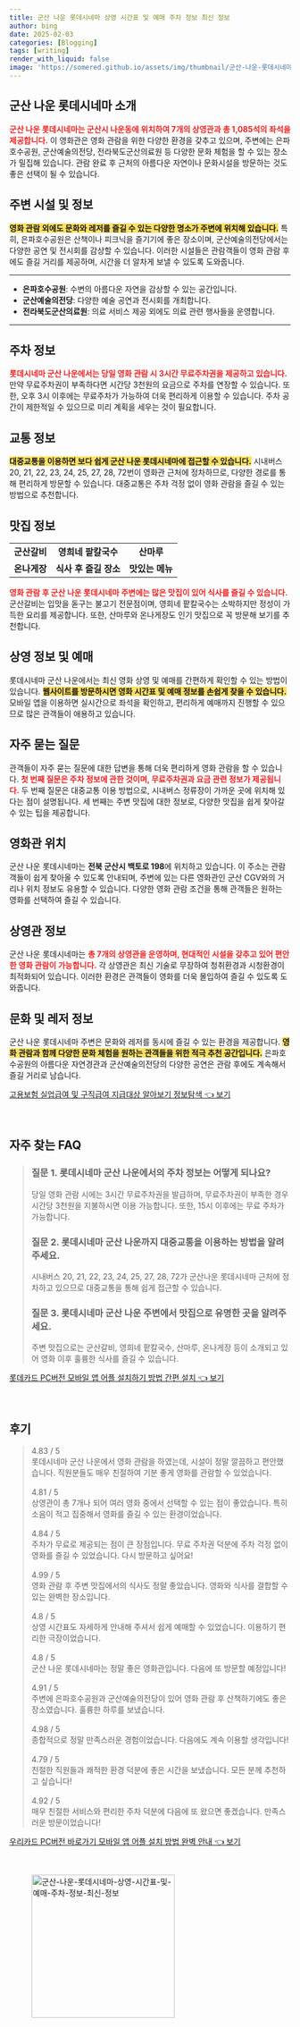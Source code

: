 ```yaml
---
title: 군산 나운 롯데시네마 상영 시간표 및 예매 주차 정보 최신 정보
author: bing
date: 2025-02-03
categories: [Blogging]
tags: [writing]
render_with_liquid: false
image: 'https://somered.github.io/assets/img/thumbnail/군산-나운-롯데시네마-상영-시간표-및-예매-주차-정보-최신-정보.webp'
---
```



<h2 id='군산나운롯데시네마소개'>군산 나운 롯데시네마 소개</h2>

<p><b><span style="color: #ee2323;">군산 나운 롯데시네마는 군산시 나운동에 위치하여 7개의 상영관과 총 1,085석의 좌석을 제공합니다.</span></b> 이 영화관은 영화 관람을 위한 다양한 환경을 갖추고 있으며, 주변에는 은파호수공원, 군산예술의전당, 전라북도군산의료원 등 다양한 문화 체험을 할 수 있는 장소가 밀집해 있습니다. 관람 완료 후 근처의 아름다운 자연이나 문화시설을 방문하는 것도 좋은 선택이 될 수 있습니다.</p>

<h2 id='주변시설및정보'>주변 시설 및 정보</h2>

<p><b><span style="background-color: #ffe066;">영화 관람 외에도 문화와 레저를 즐길 수 있는 다양한 명소가 주변에 위치해 있습니다.</span></b> 특히, 은파호수공원은 산책이나 피크닉을 즐기기에 좋은 장소이며, 군산예술의전당에서는 다양한 공연 및 전시회를 감상할 수 있습니다. 이러한 시설들은 관람객들이 영화 관람 후에도 즐길 거리를 제공하며, 시간을 더 알차게 보낼 수 있도록 도와줍니다.</p>

<hr />

<ul>
    <li><b>은파호수공원</b>: 수변의 아름다운 자연을 감상할 수 있는 공간입니다.</li>
    <li><b>군산예술의전당</b>: 다양한 예술 공연과 전시회를 개최합니다.</li>
    <li><b>전라북도군산의료원</b>: 의료 서비스 제공 외에도 의료 관련 행사들을 운영합니다.</li>
</ul>

<hr />

<h2 id='주차정보'>주차 정보</h2>

<p><b><span style="color: #ee2323;">롯데시네마 군산 나운에서는 당일 영화 관람 시 3시간 무료주차권을 제공하고 있습니다.</span></b> 만약 무료주차권이 부족하다면 시간당 3천원의 요금으로 주차를 연장할 수 있습니다. 또한, 오후 3시 이후에는 무료주차가 가능하여 더욱 편리하게 이용할 수 있습니다. 주차 공간이 제한적일 수 있으므로 미리 계획을 세우는 것이 필요합니다.</p>

<h2 id='교통정보'>교통 정보</h2>

<p><b><span style="background-color: #ffe066;">대중교통을 이용하면 보다 쉽게 군산 나운 롯데시네마에 접근할 수 있습니다.</span></b> 시내버스 20, 21, 22, 23, 24, 25, 27, 28, 72번이 영화관 근처에 정차하므로, 다양한 경로를 통해 편리하게 방문할 수 있습니다. 대중교통은 주차 걱정 없이 영화 관람을 즐길 수 있는 방법으로 추천합니다.</p>

<h2 id='맛집정보'>맛집 정보</h2>

<table>
    <tr>
        <td style="text-align: center; height: 17px;"><b>군산갈비</b></td>
        <td style="text-align: center; height: 17px;"><b>영희네 팥칼국수</b></td>
        <td style="text-align: center; height: 17px;"><b>산마루</b></td>
    </tr>
    <tr>
        <td style="text-align: center; height: 17px;"><b>온나게장</b></td>
        <td style="text-align: center; height: 17px;"><b>식사 후 즐길 장소</b></td>
        <td style="text-align: center; height: 17px;"><b>맛있는 메뉴</b></td>
    </tr>
</table>

<p><b><span style="color: #ee2323;">영화 관람 후 군산 나운 롯데시네마 주변에는 많은 맛집이 있어 식사를 즐길 수 있습니다.</span></b> 군산갈비는 입맛을 돋구는 불고기 전문점이며, 영희네 팥칼국수는 소박하지만 정성이 가득한 요리를 제공합니다. 또한, 산마루와 온나게장도 인기 맛집으로 꼭 방문해 보기를 추천합니다.</p>

<h2 id='상영정보및예매'>상영 정보 및 예매</h2>

<p>롯데시네마 군산 나운에서는 최신 영화 상영 및 예매를 간편하게 확인할 수 있는 방법이 있습니다. <b><span style="background-color: #ffe066;">웹사이트를 방문하시면 영화 시간표 및 예매 정보를 손쉽게 찾을 수 있습니다.</span></b> 모바일 앱을 이용하면 실시간으로 좌석을 확인하고, 편리하게 예매까지 진행할 수 있으므로 많은 관객들이 애용하고 있습니다.</p>

<h2 id='자주묻는질문'>자주 묻는 질문</h2>

<p>관객들이 자주 묻는 질문에 대한 답변을 통해 더욱 편리하게 영화 관람을 할 수 있습니다. <b><span style="color: #ee2323;">첫 번째 질문은 주차 정보에 관한 것이며, 무료주차권과 요금 관련 정보가 제공됩니다.</span></b> 두 번째 질문은 대중교통 이용 방법으로, 시내버스 정류장이 가까운 곳에 위치해 있다는 점이 설명됩니다. 세 번째는 주변 맛집에 대한 정보로, 다양한 맛집을 쉽게 찾아갈 수 있는 팁을 제공합니다.</p>

<h2 id='영화관위치'>영화관 위치</h2>

<p>군산 나운 롯데시네마는 <b><span class="background-color: #ffe066;">전북 군산시 백토로 198</span></b>에 위치하고 있습니다. 이 주소는 관람객들이 쉽게 찾아올 수 있도록 안내되며, 주변에 있는 다른 영화관인 군산 CGV와의 거리나 위치 정보도 유용할 수 있습니다. 다양한 영화 관람 조건을 통해 관객들은 원하는 영화를 선택하여 즐길 수 있습니다.</p>

<h2 id='상영관정보'>상영관 정보</h2>

<p>군산 나운 롯데시네마는 <b><span style="color: #ee2323;">총 7개의 상영관을 운영하며, 현대적인 시설을 갖추고 있어 편안한 영화 관람이 가능합니다.</span></b> 각 상영관은 최신 기술로 무장하여 청취환경과 시청환경이 최적화되어 있습니다. 이러한 환경은 관객들이 영화를 더욱 몰입하여 즐길 수 있도록 도와줍니다.</p>

<h2 id='문화및레저정보'>문화 및 레저 정보</h2>

<p>군산 나운 롯데시네마 주변은 문화와 레저를 동시에 즐길 수 있는 환경을 제공합니다. <b><span style="background-color: #ffe066;">영화 관람과 함께 다양한 문화 체험을 원하는 관객들을 위한 적극 추천 공간입니다.</span></b> 은파호수공원의 아름다운 자연경관과 군산예술의전당의 다양한 공연은 관람 후에도 계속해서 즐길 거리로 남습니다.</p>


<p><a class="click-button" title="고용보험 실업급여 및 구직급여 지급대상 알아보기 정보탐색" href="https://somered.github.io/posts/%EA%B3%A0%EC%9A%A9%EB%B3%B4%ED%97%98-%EC%8B%A4%EC%97%85%EA%B8%89%EC%97%AC-%EB%B0%8F-%EA%B5%AC%EC%A7%81%EA%B8%89%EC%97%AC-%EC%A7%80%EA%B8%89%EB%8C%80%EC%83%81-%EC%95%8C%EC%95%84%EB%B3%B4%EA%B8%B0-%EC%A0%95%EB%B3%B4%ED%83%90%EC%83%89/" rel="dofollow">고용보험 실업급여 및 구직급여 지급대상 알아보기 정보탐색 👈 보기</a></p><br>
<h2 id='자주_찾는_FAQ'>자주 찾는 FAQ</h2>
<div itemscope="" itemtype="https://schema.org/FAQPage"> 
<blockquote> 
<div itemscope="" itemprop="mainEntity" itemtype="https://schema.org/Question"> 
<h3 itemprop="name">질문 1. 롯데시네마 군산 나운에서의 주차 정보는 어떻게 되나요?</h3> 
<div itemscope="" itemprop="acceptedAnswer" itemtype="https://schema.org/Answer"> 
<span itemprop="text"> 
<p>당일 영화 관람 시에는 3시간 무료주차권을 발급하며, 무료주차권이 부족한 경우 시간당 3천원을 지불하시면 이용 가능합니다. 또한, 15시 이후에는 무료 주차가 가능합니다.</p> 
</span> 
</div> 
</div> 

<div itemscope="" itemprop="mainEntity" itemtype="https://schema.org/Question"> 
<h3 itemprop="name">질문 2. 롯데시네마 군산 나운까지 대중교통을 이용하는 방법을 알려주세요.</h3> 
<div itemscope="" itemprop="acceptedAnswer" itemtype="https://schema.org/Answer"> 
<span itemprop="text"> 
<p>시내버스 20, 21, 22, 23, 24, 25, 27, 28, 72가 군산나운 롯데시네마 근처에 정차하고 있으므로 대중교통을 통해 쉽게 접근할 수 있습니다.</p> 
</span> 
</div> 
</div> 

<div itemscope="" itemprop="mainEntity" itemtype="https://schema.org/Question"> 
<h3 itemprop="name">질문 3. 롯데시네마 군산 나운 주변에서 맛집으로 유명한 곳을 알려주세요.</h3> 
<div itemscope="" itemprop="acceptedAnswer" itemtype="https://schema.org/Answer"> 
<span itemprop="text"> 
<p>주변 맛집으로는 군산갈비, 영희네 팥칼국수, 산마루, 온나게장 등이 소개되고 있어 영화 이후 훌륭한 식사를 즐길 수 있습니다.</p> 
</span> 
</div> 
</div> 
</blockquote> 
</div>
<p><a class="click-button" title="롯데카드 PC버전 모바일 앱 어플 설치하기 방법 간편 설치" href="https://somered.github.io/posts/%EB%A1%AF%EB%8D%B0%EC%B9%B4%EB%93%9C-PC%EB%B2%84%EC%A0%84-%EB%AA%A8%EB%B0%94%EC%9D%BC-%EC%95%B1-%EC%96%B4%ED%94%8C-%EC%84%A4%EC%B9%98%ED%95%98%EA%B8%B0-%EB%B0%A9%EB%B2%95-%EA%B0%84%ED%8E%B8-%EC%84%A4%EC%B9%98/" rel="dofollow">롯데카드 PC버전 모바일 앱 어플 설치하기 방법 간편 설치 👈 보기</a></p><br>
<h2 id='후기'>후기</h2>
<div itemscope itemtype="https://schema.org/Product">
  <blockquote>
  <div itemprop="review" itemscope itemtype="https://schema.org/Review">
      <div itemprop="reviewRating" itemscope itemtype="https://schema.org/Rating"> <span itemprop="ratingValue">4.83</span> / <span itemprop="bestRating">5</span> </div>
      <span itemprop="reviewBody">롯데시네마 군산 나운에서 영화 관람을 하였는데, 시설이 정말 깔끔하고 편안했습니다. 직원분들도 매우 친절하여 기분 좋게 영화를 관람할 수 있었습니다.</span>
  </div>
  <br>
  <div itemprop="review" itemscope itemtype="https://schema.org/Review">
      <div itemprop="reviewRating" itemscope itemtype="https://schema.org/Rating"> <span itemprop="ratingValue">4.81</span> / <span itemprop="bestRating">5</span> </div>
      <span itemprop="reviewBody">상영관이 총 7개나 되어 여러 영화 중에서 선택할 수 있는 점이 좋았습니다. 특히 소음이 적고 집중해서 영화를 즐길 수 있는 환경이었습니다.</span>
  </div>
  <br>
  <div itemprop="review" itemscope itemtype="https://schema.org/Review">
      <div itemprop="reviewRating" itemscope itemtype="https://schema.org/Rating"> <span itemprop="ratingValue">4.84</span> / <span itemprop="bestRating">5</span> </div>
      <span itemprop="reviewBody">주차가 무료로 제공되는 점이 큰 장점입니다. 무료 주차권 덕분에 주차 걱정 없이 영화를 즐길 수 있었습니다. 다시 방문하고 싶어요!</span>
  </div>
  <br>
  <div itemprop="review" itemscope itemtype="https://schema.org/Review">
      <div itemprop="reviewRating" itemscope itemtype="https://schema.org/Rating"> <span itemprop="ratingValue">4.99</span> / <span itemprop="bestRating">5</span> </div>
      <span itemprop="reviewBody">영화 관람 후 주변 맛집에서의 식사도 정말 좋았습니다. 영화와 식사를 결합할 수 있는 완벽한 장소입니다.</span>
  </div>
  <br>
  <div itemprop="review" itemscope itemtype="https://schema.org/Review">
      <div itemprop="reviewRating" itemscope itemtype="https://schema.org/Rating"> <span itemprop="ratingValue">4.8</span> / <span itemprop="bestRating">5</span> </div>
      <span itemprop="reviewBody">상영 시간표도 자세하게 안내해 주셔서 쉽게 예매할 수 있었습니다. 이용하기 편리한 극장이었습니다.</span>
  </div>
  <br>
  <div itemprop="review" itemscope itemtype="https://schema.org/Review">
      <div itemprop="reviewRating" itemscope itemtype="https://schema.org/Rating"> <span itemprop="ratingValue">4.8</span> / <span itemprop="bestRating">5</span> </div>
      <span itemprop="reviewBody">군산 나운 롯데시네마는 정말 좋은 영화관입니다. 다음에 또 방문할 예정입니다!</span>
  </div>
  <br>
  <div itemprop="review" itemscope itemtype="https://schema.org/Review">
      <div itemprop="reviewRating" itemscope itemtype="https://schema.org/Rating"> <span itemprop="ratingValue">4.91</span> / <span itemprop="bestRating">5</span> </div>
      <span itemprop="reviewBody">주변에 은파호수공원과 군산예술의전당이 있어 영화 관람 후 산책하기에도 좋은 장소였습니다. 훌륭한 하루를 보냈습니다.</span>
  </div>
  <br>
  <div itemprop="review" itemscope itemtype="https://schema.org/Review">
      <div itemprop="reviewRating" itemscope itemtype="https://schema.org/Rating"> <span itemprop="ratingValue">4.98</span> / <span itemprop="bestRating">5</span> </div>
      <span itemprop="reviewBody">종합적으로 정말 만족스러운 경험이었습니다. 다음에도 계속 이용할 생각입니다!</span>
  </div>
  <br>
  <div itemprop="review" itemscope itemtype="https://schema.org/Review">
      <div itemprop="reviewRating" itemscope itemtype="https://schema.org/Rating"> <span itemprop="ratingValue">4.79</span> / <span itemprop="bestRating">5</span> </div>
      <span itemprop="reviewBody">친절한 직원들과 쾌적한 환경 덕분에 좋은 시간을 보냈습니다. 모든 분께 추천하고 싶습니다!</span>
  </div>
  <br>
  <div itemprop="review" itemscope itemtype="https://schema.org/Review">
      <div itemprop="reviewRating" itemscope itemtype="https://schema.org/Rating"> <span itemprop="ratingValue">4.92</span> / <span itemprop="bestRating">5</span> </div>
      <span itemprop="reviewBody">매우 친절한 서비스와 편리한 주차 덕분에 다음에 또 왔으면 좋겠습니다. 만족스러운 방문이었습니다!</span>
  </div>
  </blockquote>
</div>
<p><a class="click-button" title="우리카드 PC버전 바로가기 모바일 앱 어플 설치 방법 완벽 안내" href="https://somered.github.io/posts/%EC%9A%B0%EB%A6%AC%EC%B9%B4%EB%93%9C-PC%EB%B2%84%EC%A0%84-%EB%B0%94%EB%A1%9C%EA%B0%80%EA%B8%B0-%EB%AA%A8%EB%B0%94%EC%9D%BC-%EC%95%B1-%EC%96%B4%ED%94%8C-%EC%84%A4%EC%B9%98-%EB%B0%A9%EB%B2%95-%EC%99%84%EB%B2%BD-%EC%95%88%EB%82%B4/" rel="dofollow">우리카드 PC버전 바로가기 모바일 앱 어플 설치 방법 완벽 안내 👈 보기</a></p><br>
<figure class="image"><img src="https://somered.github.io/assets/img/thumbnail/군산-나운-롯데시네마-상영-시간표-및-예매-주차-정보-최신-정보.webp" alt="군산-나운-롯데시네마-상영-시간표-및-예매-주차-정보-최신-정보" width="256" height="256"></figure>